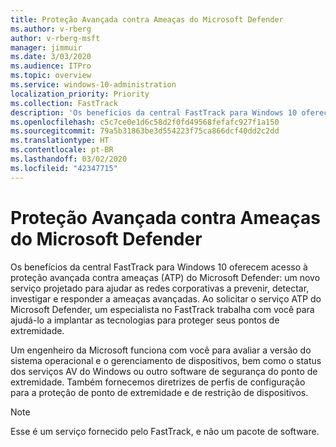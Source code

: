```yaml
---
title: Proteção Avançada contra Ameaças do Microsoft Defender
ms.author: v-rberg
author: v-rberg-msft
manager: jimmuir
ms.date: 3/03/2020
ms.audience: ITPro
ms.topic: overview
ms.service: windows-10-administration
localization_priority: Priority
ms.collection: FastTrack
description: 'Os benefícios da central FastTrack para Windows 10 oferecem acesso à proteção avançada contra ameaças (ATP) do Microsoft Defender: um novo serviço projetado para ajudar as redes corporativas a prevenir, detectar, investigar e responder a ameaças avançadas.'
ms.openlocfilehash: c5c7ce0e1d6c58d2f0fd49568fefafc927f1a150
ms.sourcegitcommit: 79a5b31863be3d554223f75ca866dcf40dd2c2dd
ms.translationtype: HT
ms.contentlocale: pt-BR
ms.lasthandoff: 03/02/2020
ms.locfileid: "42347715"
---
```

# <a name="microsoft-defender-advanced-threat-protection"></a>Proteção Avançada contra Ameaças do Microsoft Defender

Os benefícios da central FastTrack para Windows 10 oferecem acesso à proteção avançada contra ameaças (ATP) do Microsoft Defender: um novo serviço projetado para ajudar as redes corporativas a prevenir, detectar, investigar e responder a ameaças avançadas. Ao solicitar o serviço ATP do Microsoft Defender, um especialista no FastTrack trabalha com você para ajudá-lo a implantar as tecnologias para proteger seus pontos de extremidade.

Um engenheiro da Microsoft funciona com você para avaliar a versão do sistema operacional e o gerenciamento de dispositivos, bem como o status dos serviços AV do Windows ou outro software de segurança do ponto de extremidade. Também fornecemos diretrizes de perfis de configuração para a proteção de ponto de extremidade e de restrição de dispositivos.  

> [!NOTE]
> Esse é um serviço fornecido pelo FastTrack, e não um pacote de software. 